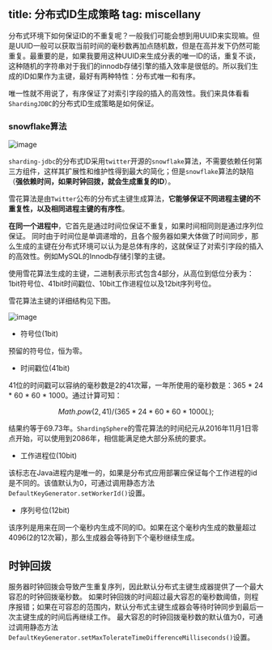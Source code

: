 title: 分布式ID生成策略
tag: miscellany
---

分布式环境下如何保证ID的不重复呢？一般我们可能会想到用UUID来实现嘛。但是UUID一般可以获取当前时间的毫秒数再加点随机数，但是在高并发下仍然可能重复。最重要的是，如果我要用这种UUID来生成分表的唯一ID的话，重复不谈，这种随机的字符串对于我们的innodb存储引擎的插入效率是很低的。所以我们生成的ID如果作为主键，最好有两种特性：分布式唯一和有序。

<!-- more -->

唯一性就不用说了，有序保证了对索引字段的插入的高效性。我们来具体看看`ShardingJDBC`的分布式ID生成策略是如何保证。

### snowflake算法

![image](http://bloghello.oursnail.cn/mama5-10.png)

`sharding-jdbc`的分布式ID采用`twitter`开源的`snowflake`算法，不需要依赖任何第三方组件，这样其扩展性和维护性得到最大的简化；但是`snowflake`算法的缺陷（**强依赖时间，如果时钟回拨，就会生成重复的ID**）。

雪花算法是由`Twitter`公布的分布式主键生成算法，**它能够保证不同进程主键的不重复性，以及相同进程主键的有序性**。

**在同一个进程中**，它首先是通过时间位保证不重复，如果时间相同则是通过序列位保证。 同时由于时间位是单调递增的，且各个服务器如果大体做了时间同步，那么生成的主键在分布式环境可以认为是总体有序的，这就保证了对索引字段的插入的高效性。例如MySQL的Innodb存储引擎的主键。

使用雪花算法生成的主键，二进制表示形式包含4部分，从高位到低位分表为：1bit符号位、41bit时间戳位、10bit工作进程位以及12bit序列号位。

雪花算法主键的详细结构见下图。

![image](http://bloghello.oursnail.cn/mama5-1.png)

- 符号位(1bit)

预留的符号位，恒为零。

- 时间戳位(41bit)

41位的时间戳可以容纳的毫秒数是2的41次幂，一年所使用的毫秒数是：365 * 24 * 60 * 60 * 1000。通过计算可知：


```math
Math.pow(2, 41) / (365 * 24 * 60 * 60 * 1000L);
```


结果约等于69.73年。`ShardingSphere`的雪花算法的时间纪元从2016年11月1日零点开始，可以使用到2086年，相信能满足绝大部分系统的要求。

- 工作进程位(10bit)

该标志在Java进程内是唯一的，如果是分布式应用部署应保证每个工作进程的id是不同的。该值默认为0，可通过调用静态方法`DefaultKeyGenerator.setWorkerId()`设置。

- 序列号位(12bit)

该序列是用来在同一个毫秒内生成不同的ID。如果在这个毫秒内生成的数量超过4096(2的12次幂)，那么生成器会等待到下个毫秒继续生成。

## 时钟回拨

服务器时钟回拨会导致产生重复序列，因此默认分布式主键生成器提供了一个最大容忍的时钟回拨毫秒数。 如果时钟回拨的时间超过最大容忍的毫秒数阈值，则程序报错；如果在可容忍的范围内，默认分布式主键生成器会等待时钟同步到最后一次主键生成的时间后再继续工作。 最大容忍的时钟回拨毫秒数的默认值为0，可通过调用静态方法`DefaultKeyGenerator.setMaxTolerateTimeDifferenceMilliseconds()`设置。
